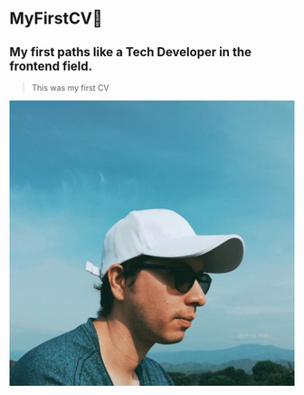 # MyFirstCV:page_facing_up:

## My first paths like a Tech Developer in the frontend field.

> This was my first CV 

![this is an image](https://github.com/celfiew/MyFirstCV/blob/main/img/cesarM.jpg)
